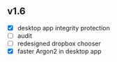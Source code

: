 ## v1.6
- [x] desktop app integrity protection
- [ ] audit
- [ ] redesigned dropbox chooser
- [x] faster Argon2 in desktop app